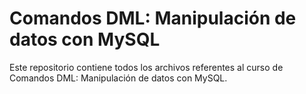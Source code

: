 # Comandos DML: Manipulación de datos con MySQL

Este repositorio contiene todos los archivos referentes al curso de Comandos DML: Manipulación de datos con MySQL.
